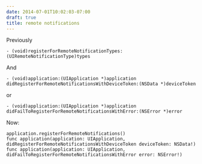 ```yaml
---
date: 2014-07-01T10:02:03-07:00
draft: true
title: remote notifications
---
```


Previously

	- (void)registerForRemoteNotificationTypes:(UIRemoteNotificationType)types

And

	- (void)application:(UIApplication *)application didRegisterForRemoteNotificationsWithDeviceToken:(NSData *)deviceToken

or

	- (void)application:(UIApplication *)application didFailToRegisterForRemoteNotificationsWithError:(NSError *)error

Now:

	application.registerForRemoteNotifications()
	func application(application: UIApplication, didRegisterForRemoteNotificationsWithDeviceToken deviceToken: NSData!)
	func application(application: UIApplication, didFailToRegisterForRemoteNotificationsWithError error: NSError!)
